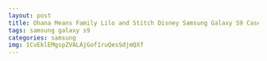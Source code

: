 ```yaml
---
layout: post
title: Ohana Means Family Lilo and Stitch Disney Samsung Galaxy S9 Case
tags: samsung galaxy s9
categories: samsung
img: 1CvEklEMgspZVALAjGof1ruQesSdjmQXf
---
```

